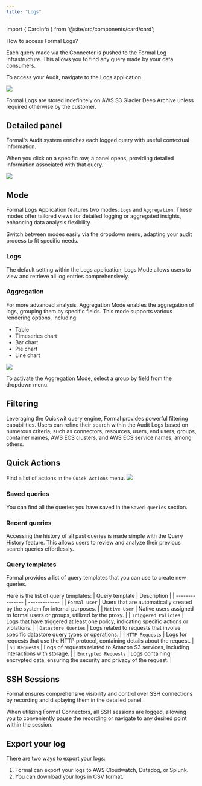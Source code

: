 ```yaml
---
title: "Logs"
---
```


import { CardInfo } from '@site/src/components/card/card';

<span className="page-description">How to access Formal Logs?</span>

Each query made via the Connector is pushed to the Formal Log infrastructure. This allows you to find any query made by your data consumers. 

To access your Audit, navigate to the Logs application.

<img src="/img/logs.png" />

<CardInfo>Formal Logs are stored indefinitely on AWS S3 Glacier Deep Archive unless required otherwise by the customer.</CardInfo>

## Detailed panel
Formal's Audit system enriches each logged query with useful contextual information. 

When you click on a specific row, a panel opens, providing detailed information associated with that query.

<img src="/img/logs_side_panel.png" />

## Mode

Formal Logs Application features two modes: `Logs` and `Aggregation`. These modes offer tailored views for detailed logging or aggregated insights, enhancing data analysis flexibility.

Switch between modes easily via the dropdown menu, adapting your audit process to fit specific needs.

### Logs

The default setting within the Logs application, Logs Mode allows users to view and retrieve all log entries comprehensively.

### Aggregation

For more advanced analysis, Aggregation Mode enables the aggregation of logs, grouping them by specific fields. This mode supports various rendering options, including:

- Table
- Timeseries chart
- Bar chart
- Pie chart
- Line chart

<img src="/img/logs_aggregation.png" />

To activate the Aggregation Mode, select a group by field from the dropdown menu.

## Filtering
Leveraging the Quickwit query engine, Formal provides powerful filtering capabilities. Users can refine their search within the Audit Logs based on numerous criteria, such as connectors, resources, users, end users, groups, container names, AWS ECS clusters, and AWS ECS service names, among others.

## Quick Actions

Find a list of actions in the `Quick Actions` menu.
<img src="/img/quick_actions.png" />

### Saved queries
You can find all the queries you have saved in the `Saved queries` section.

### Recent queries
Accessing the history of all past queries is made simple with the Query History feature. This allows users to review and analyze their previous search queries effortlessly.

### Query templates
Formal provides a list of query templates that you can use to create new queries.

Here is the list of query templates:
| Query template | Description |
| --------------- | ------------- |
| `Formal User` | Users that are automatically created by the system for internal purposes. |
| `Native User` | Native users assigned to formal users or groups, utilized by the proxy. |
| `Triggered Policies` | Logs that have triggered at least one policy, indicating specific actions or violations. |
| `Datastore Queries` | Logs related to requests that involve specific datastore query types or operations. |
| `HTTP Requests` | Logs for requests that use the HTTP protocol, containing details about the request. |
| `S3 Requests` | Logs of requests related to Amazon S3 services, including interactions with storage. |
| `Encrypted Requests` | Logs containing encrypted data, ensuring the security and privacy of the request. |

## SSH Sessions
Formal ensures comprehensive visibility and control over SSH connections by recording and displaying them in the detailed panel.

When utilizing Formal Connectors, all SSH sessions are logged, allowing you to conveniently pause the recording or navigate to any desired point within the session.

## Export your log

There are two ways to export your logs:
1. Formal can export your logs to AWS Cloudwatch, Datadog, or Splunk.
2. You can download your logs in CSV format.